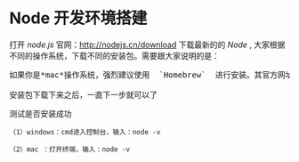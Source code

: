 
# Node 开发环境搭建

打开 *node.js* 官网：<a href="http://nodejs.cn/download">http://nodejs.cn/download</a> 下载最新的的 *Node* , 
大家根据不同的操作系统，下载不同的安装包。需要跟大家说明的是：
<pre>
如果你是*mac*操作系统，强烈建议使用  `Homebrew`  进行安装。其官方网址：<a href="http://brew.sh/index_zh-cn.html">http://brew.sh/index_zh-cn.html</a><br><br>安装包下载下来之后，一直下一步就可以了
</pre>



测试是否安装成功

	（1）windows：cmd进入控制台，输入：node -v

	（2）mac ：打开终端，输入：node -v
	





